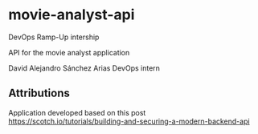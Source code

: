 # movie-analyst-api

DevOps Ramp-Up intership

API for the movie analyst application

David Alejandro Sánchez Arias
DevOps intern


## Attributions
Application developed based on this post https://scotch.io/tutorials/building-and-securing-a-modern-backend-api